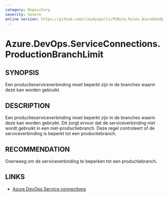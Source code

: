 ```yaml
---
category: Repository
severity: Severe
online version: https://github.com/cloudyspells/PSRule.Rules.AzureDevOps/blob/main/src/PSRule.Rules.AzureDevOps/nl/Azure.DevOps.ServiceConnections.ProductionBranchLimit.md
---
```


# Azure.DevOps.ServiceConnections.ProductionBranchLimit

## SYNOPSIS

Een productieserviceverbinding moet beperkt zijn in de branches waarin deze kan worden gebruikt.

## DESCRIPTION

Een productieserviceverbinding moet beperkt zijn in de branches waarin deze kan worden gebruikt. Dit zorgt ervoor dat de serviceverbinding niet wordt gebruikt in een
niet-productiebranch. Deze regel controleert of de serviceverbinding is beperkt tot een
productiebranch.

## RECOMMENDATION

Overweeg om de serviceverbinding te beperken tot een productiebranch.

## LINKS

- [Azure DevOps Service connections](https://docs.microsoft.com/nl-nl/azure/devops/pipelines/library/service-endpoints?view=azure-devops)
